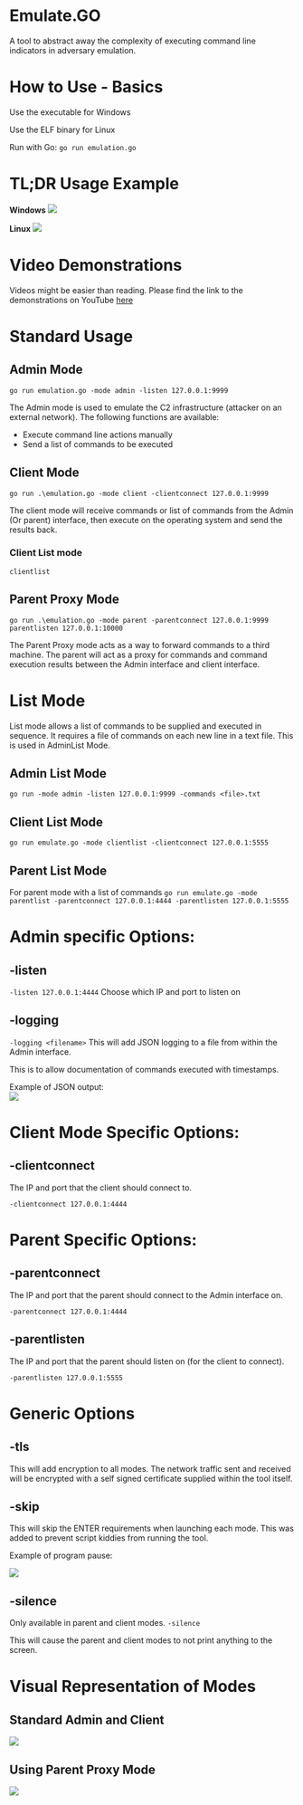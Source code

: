 # Emulate.GO
A tool to abstract away the complexity of executing command line indicators in adversary emulation.


# How to Use - Basics
Use the executable for Windows

Use the ELF binary for Linux

Run with Go: `go run emulation.go`


# TL;DR Usage Example

**Windows**
![](images/image5.png)

**Linux**
![](images/image6.png)


# Video Demonstrations 
Videos might be easier than reading. Please find the link to the demonstrations on YouTube [here](https://www.youtube.com/watch?v=7OV9_Xw5urU&list=PLgdsY7EjXNsaO36rHr8D8cJdP1nlbpVip)

# Standard Usage
## Admin Mode
`go run emulation.go -mode admin -listen 127.0.0.1:9999`

The Admin mode is used to emulate the C2 infrastructure (attacker on an external network). The following functions are available:  
* Execute command line actions manually
* Send a list of commands to be executed


## Client Mode
`go run .\emulation.go -mode client -clientconnect 127.0.0.1:9999`

The client mode will receive commands or list of commands from the Admin (Or parent) interface, then execute on the operating system and send the results back.

### Client List mode
`clientlist`

## Parent Proxy Mode
`go run .\emulation.go -mode parent -parentconnect 127.0.0.1:9999 parentlisten 127.0.0.1:10000`

The Parent Proxy mode acts as a way to forward commands to a third machine. The parent will act as a proxy for commands and command execution results between the Admin interface and client interface.


# List Mode
List mode allows a list of commands to be supplied and executed in sequence.
It requires a file of commands on each new line in a text file. This is used in AdminList Mode.

## Admin List Mode
` go run -mode admin -listen 127.0.0.1:9999 -commands <file>.txt `

## Client List Mode
`go run emulate.go -mode clientlist -clientconnect 127.0.0.1:5555`

## Parent List Mode
For parent mode with a list of commands
`go run emulate.go -mode parentlist -parentconnect 127.0.0.1:4444 -parentlisten 127.0.0.1:5555`



# Admin specific Options:

## -listen
`-listen 127.0.0.1:4444`
Choose which IP and port to listen on

## -logging
`-logging <filename>`
This will add JSON logging to a file from within the Admin interface.

This is to allow documentation of commands executed with timestamps.

Example of JSON output:  
![](images/image1.png)


# Client Mode Specific Options:  

## -clientconnect
The IP and port that the client should connect to.

`-clientconnect 127.0.0.1:4444`



# Parent Specific Options:

## -parentconnect
The IP and port that the parent should connect to the Admin interface on.

`-parentconnect 127.0.0.1:4444`


## -parentlisten
The IP and port that the parent should listen on (for the client to connect).

`-parentlisten 127.0.0.1:5555`




# Generic Options

## -tls
This will add encryption to all modes. The network traffic sent and received will be encrypted with a self signed certificate supplied within the tool itself.


## -skip
This will skip the ENTER requirements when launching each mode. This was added to prevent script kiddies from running the tool.

Example of program pause:

![](images/image4.png)

## -silence
Only available in parent and client modes.
`-silence`

This will cause the parent and client modes to not print anything to the screen.



# Visual Representation of Modes

## Standard Admin and Client

![](images/image2.png)

## Using Parent Proxy Mode

![](images/image3.png)


